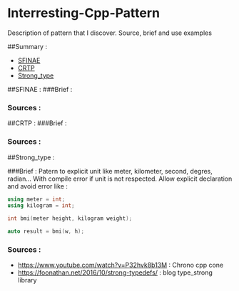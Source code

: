 # Interresting-Cpp-Pattern
Description of pattern that I discover. Source, brief and use examples

##Summary :
- [SFINAE](##SFINAE "SFINAE pattern")
- [CRTP](##CRTP "CRTP pattern")
- [Strong_type](##Strong_type "Type_strong pattern")

##SFINAE : 
###Brief :

### Sources : 

##CRTP :
###Brief :

### Sources : 

##Strong_type : 

###Brief :
Patern to explicit unit like meter, kilometer, second, degres, radian... With compile error if unit is not respected. Allow explicit declaration and avoid error like : 
```cpp
using meter = int;
using kilogram = int;

int bmi(meter height, kilogram weight);

auto result = bmi(w, h);
```

### Sources : 
- https://www.youtube.com/watch?v=P32hvk8b13M : Chrono cpp cone
- https://foonathan.net/2016/10/strong-typedefs/ : blog type_strong library
